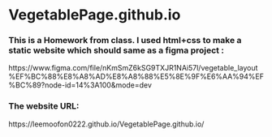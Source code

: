 # VegetablePage.github.io
<h3>This is a Homework from class. I used html+css to make a static website which should same as a figma project :</h3>
https://www.figma.com/file/nKmSmZ6kSG9TXJR1NAi57l/vegetable_layout%EF%BC%88%E8%A8%AD%E8%A8%88%E5%8E%9F%E6%AA%94%EF%BC%89?node-id=14%3A100&mode=dev
<br>
<h3>The website URL:</h3>
https://leemoofon0222.github.io/VegetablePage.github.io/
